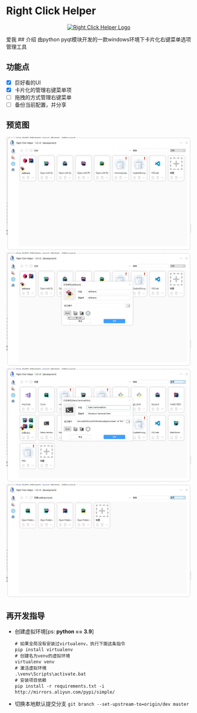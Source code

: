 # Right Click Helper
<p align="center">
  <a href="" target="_blank" rel="noopener noreferrer">
    <img width="128"
        src="https://raw.githubusercontent.com/NWYLZW/right-click-helper/master/src/resource/image/icon/right-click-helper.ico"
        alt="Right Click Helper Logo">
  </a>
</p>
爱我
## 介绍
由python pyqt模块开发的一款windows环境下卡片化右键菜单选项管理工具

## 功能点
* [x] 巨好看的UI
* [x] 卡片化的管理右键菜单项
* [ ] 拖拽的方式管理右键菜单
* [ ] 备份当前配置，并分享

## 预览图

![](./markdownRc/0.jpg)
![](./markdownRc/1.jpg)
![](./markdownRc/2.jpg)
![](./markdownRc/3.jpg)

## 再开发指导
* 创建虚拟环境[ps: **python == 3.9**]

  ```shell script
  # 如果全局没有安装过virtualenv，执行下面这条指令
  pip install virtualenv
  # 创建名为venv的虚拟环境
  virtualenv venv
  # 激活虚拟环境
  .\venv\Scripts\activate.bat
  # 安装项目依赖
  pip install -r requirements.txt -i http://mirrors.aliyun.com/pypi/simple/
  ```

* 切换本地默认提交分支 `git branch --set-upstream-to=origin/dev master`
